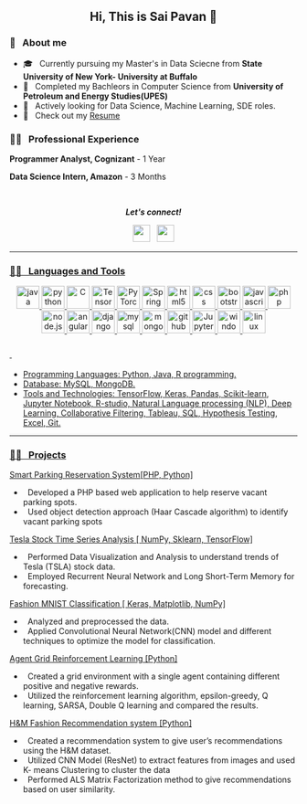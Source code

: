 <h2 align="center">Hi, This is Sai Pavan 👋</h2>

### 📖 &nbsp; About me
* 🎓 &nbsp; Currently pursuing my Master's in Data Sciecne from  **State University of New York- University at Buffalo**
* 🏢  &nbsp; Completed my Bachleors in Computer Science from **University of Petroleum and Energy Studies(UPES)**
* &#128270; &nbsp; Actively looking for Data Science, Machine Learning, SDE roles.
* 📄 &nbsp; Check out my [Resume](./Resume.pdf)

### 👨‍💻 &nbsp; Professional Experience

**Programmer Analyst, Cognizant** - 1 Year

**Data Science Intern, Amazon** - 3 Months

<br />

<p align="center">
<b><i>Let's connect! </i></b>  

<p align='center'>
<a href="https://www.linkedin.com/in/sai-pavan-reddy-vonteddu/"><img height="30" src="https://img.shields.io/badge/linkedin-blue.svg?&style=for-the-badge&logo=linkedin&logoColor=white""></a>&nbsp;&nbsp;
<a href="mailto:svontedd@buffalo.edu"><img height="30" src="https://img.shields.io/badge/gmail-c14438?&style=for-the-badge&logo=gmail&logoColor=white">
  

</p>
</p>

---
### 👨‍💻 &nbsp; Languages and Tools

<p align="center">
  <img src="https://www.vectorlogo.zone/logos/java/java-icon.svg" alt="java" width="40" height="40" title="Java" />
  <img src="https://www.vectorlogo.zone/logos/python/python-icon.svg" alt="python" width="40" height="40" title="Python" />
  <img src="https://cdn.iconscout.com/icon/free/png-512/c-programming-569564.png" alt="C" width="40" height="40" title="C"/>
  
 
  <img src="https://www.vectorlogo.zone/logos/tensorflow/tensorflow-icon.svg" alt="TensorFlow" width="40" height="40" title="Tensorflow" />
  <img src="https://www.vectorlogo.zone/logos/pytorch/pytorch-icon.svg" alt="PyTorch" width="40" height="40" title="Pytorch" />
 
  
  <img src="https://www.vectorlogo.zone/logos/springio/springio-icon.svg" alt="Spring" width="40" height="40" title="Spring" />
  
  
  
  
  <img src="https://www.vectorlogo.zone/logos/w3_html5/w3_html5-icon.svg" alt="html5" width="40" height="40" title="HTML5" />
  <img src="https://www.pngitem.com/pimgs/m/198-1985012_transparent-css3-logo-png-css-logo-transparent-background.png" alt="css" width="40" height="40" title="CSS3" />
  <img src="https://www.vectorlogo.zone/logos/getbootstrap/getbootstrap-icon.svg" alt="bootstrap" width="40" height="40" title="Bootstrap"/>
  <img src="https://www.vectorlogo.zone/logos/javascript/javascript-icon.svg" alt="javascript" width="40" height="40" title="Javascript" />
  <img src="https://www.vectorlogo.zone/logos/php/php-icon.svg" alt="php" width="40" height="40" title="PHP"/>
  <img src="https://www.vectorlogo.zone/logos/nodejs/nodejs-icon.svg" alt="node.js" width="40" height="40" title="Node.JS" />
  <img src="https://www.vectorlogo.zone/logos/angular/angular-icon.svg" alt="angular" width="40" height="40" title="Angular" />
  <img src="https://www.vectorlogo.zone/logos/djangoproject/djangoproject-icon.svg" alt="django" width="40" height="40" title="Django" />
 
 <img src="https://www.vectorlogo.zone/logos/mysql/mysql-icon.svg" alt="mysql" width="40" height="40" title="MySQL" />
  <img src="https://www.vectorlogo.zone/logos/mongodb/mongodb-icon.svg" alt="mongodb" width="40" height="40" title="MongoDB" />

  <img src="https://www.vectorlogo.zone/logos/github/github-icon.svg" alt="github" width="40" height="40" title="GitHub" />
  

<img src="https://www.vectorlogo.zone/logos/jupyter/jupyter-ar21.svg" alt="JupyterNotebook" width="40" height="40" title="JupyterNotebook" />  
  <img src="https://icons-for-free.com/iconfiles/png/512/desktop+microsoft+os+screen+technology+windows+icon-1320192780138264654.png" alt="windows" width="40" height="40" title="Windows OS" />
  <img src="https://www.vectorlogo.zone/logos/linux/linux-icon.svg" alt="linux" width="40" height="40" title="Linux OS" />
  
  ### &nbsp; 
 * Programming Languages: Python, Java, R programming.
* Database: MySQL, MongoDB.
* Tools and Technologies: TensorFlow, Keras, Pandas, Scikit-learn, Jupyter Notebook, R-studio, Natural Language processing
(NLP), Deep Learning, Collaborative Filtering, Tableau, SQL, Hypothesis Testing, Excel, Git.

</p>
  



---
  
### 👨‍💻 &nbsp; Projects
  
<a href="https://github.com/BhadraKShah/Projects/blob/main/Smart%20Parking%20System.pdf">Smart Parking Reservation System[PHP, Python]</a>
  

  
  

*  &nbsp;  Developed a PHP based web application to help reserve vacant parking spots.
*  &nbsp; Used object detection approach (Haar Cascade algorithm) to identify vacant parking spots
  

<a href="https://github.com/BhadraKShah/Projects/blob/main/Tesla%20Stock%20Price%20.ipynb">Tesla Stock Time Series Analysis [ NumPy, Sklearn, TensorFlow]</a>
*  &nbsp; Performed Data Visualization and Analysis to understand trends of Tesla (TSLA) stock data. 
*  &nbsp; Employed Recurrent Neural Network and Long Short-Term Memory for forecasting.
  

<a href="https://github.com/BhadraKShah/Projects/blob/main/CNN.ipynb">Fashion MNIST Classification [ Keras, Matplotlib, NumPy]</a>
*  &nbsp; Analyzed and preprocessed the data.
*  &nbsp; Applied Convolutional Neural Network(CNN) model and different techniques to optimize the model for classification.
  

<a href="https://github.com/BhadraKShah/Projects/blob/main/Single%20agent%20reinforcement%20learning.ipynb">Agent Grid Reinforcement Learning [Python]</a>
*  &nbsp; Created a grid environment with a single agent containing different positive and negative rewards.
*  &nbsp; Utilized the reinforcement learning algorithm, epsilon-greedy, Q learning, SARSA, Double Q learning
and compared the results.
  

<a href="https://github.com/BhadraKShah/Projects/blob/main/CNN.ipynb">H&M Fashion Recommendation system [Python]</a>
*  &nbsp; Created a recommendation system to give user’s recommendations using the H&M dataset.
*  &nbsp; Utilized CNN Model (ResNet) to extract features from images and used K- means Clustering to cluster the data
*  &nbsp; Performed ALS Matrix Factorization method to give recommendations based on user similarity.
